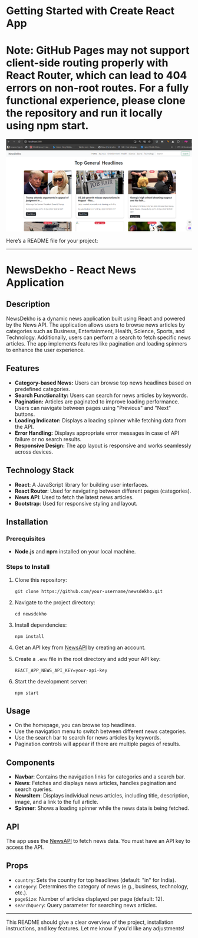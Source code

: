 # Getting Started with Create React App
# Note: GitHub Pages may not support client-side routing properly with React Router, which can lead to 404 errors on non-root routes. For a fully functional experience, please clone the repository and run it locally using npm start.
![alt text](image-2.png)

Here’s a README file for your project:

---

# NewsDekho - React News Application

## Description
NewsDekho is a dynamic news application built using React and powered by the News API. The application allows users to browse news articles by categories such as Business, Entertainment, Health, Science, Sports, and Technology. Additionally, users can perform a search to fetch specific news articles. The app implements features like pagination and loading spinners to enhance the user experience.

## Features
- **Category-based News:** Users can browse top news headlines based on predefined categories.
- **Search Functionality:** Users can search for news articles by keywords.
- **Pagination:** Articles are paginated to improve loading performance. Users can navigate between pages using "Previous" and "Next" buttons.
- **Loading Indicator:** Displays a loading spinner while fetching data from the API.
- **Error Handling:** Displays appropriate error messages in case of API failure or no search results.
- **Responsive Design:** The app layout is responsive and works seamlessly across devices.

## Technology Stack
- **React**: A JavaScript library for building user interfaces.
- **React Router**: Used for navigating between different pages (categories).
- **News API**: Used to fetch the latest news articles.
- **Bootstrap**: Used for responsive styling and layout.

## Installation

### Prerequisites
- **Node.js** and **npm** installed on your local machine.

### Steps to Install
1. Clone this repository:
   ```
   git clone https://github.com/your-username/newsdekho.git
   ```
2. Navigate to the project directory:
   ```
   cd newsdekho
   ```
3. Install dependencies:
   ```
   npm install
   ```

4. Get an API key from [NewsAPI](https://newsapi.org) by creating an account.

5. Create a `.env` file in the root directory and add your API key:
   ```
   REACT_APP_NEWS_API_KEY=your-api-key
   ```

6. Start the development server:
   ```
   npm start
   ```

## Usage
- On the homepage, you can browse top headlines.
- Use the navigation menu to switch between different news categories.
- Use the search bar to search for news articles by keywords.
- Pagination controls will appear if there are multiple pages of results.

## Components
- **Navbar**: Contains the navigation links for categories and a search bar.
- **News**: Fetches and displays news articles, handles pagination and search queries.
- **NewsItem**: Displays individual news articles, including title, description, image, and a link to the full article.
- **Spinner**: Shows a loading spinner while the news data is being fetched.

## API
The app uses the [NewsAPI](https://newsapi.org) to fetch news data. You must have an API key to access the API.

## Props
- `country`: Sets the country for top headlines (default: "in" for India).
- `category`: Determines the category of news (e.g., business, technology, etc.).
- `pageSize`: Number of articles displayed per page (default: 12).
- `searchQuery`: Query parameter for searching news articles.


---

This README should give a clear overview of the project, installation instructions, and key features. Let me know if you'd like any adjustments!